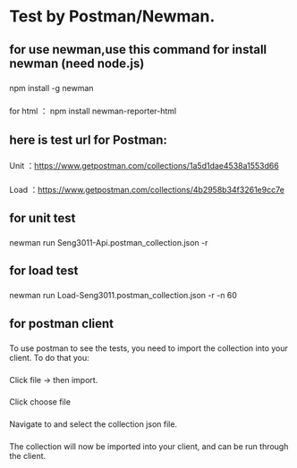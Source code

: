 Test by Postman/Newman.
=================================== 
for use newman,use this command for install newman (need node.js)
-----------------------------------------------------------------
###
npm install -g newman
###
for html ： npm install newman-reporter-html
###
here is test url for Postman:
-----------------------------------
###
Unit ：https://www.getpostman.com/collections/1a5d1dae4538a1553d66
###
Load ：https://www.getpostman.com/collections/4b2958b34f3261e9cc7e
###
for unit test
--------------
###
newman run Seng3011-Api.postman_collection.json -r
###
for load test
--------------
###
newman run Load-Seng3011.postman_collection.json -r -n 60
###
for postman client
--------------------
###
To use postman to see the tests, you need to import the collection into your client. To do that you:
###
Click file -> then import.
###
Click choose file
###
Navigate to and select the collection json file.
###
The collection will now be imported into your client, and can be run through the client.
###
